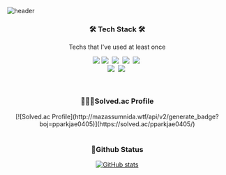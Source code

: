 <!-- 프로필 -->
![header](https://capsule-render.vercel.app/api?type=slice&height=200&section=header&text=JAEMIN+PARK&fontSize=90)

<h3 align="center">🛠 Tech Stack 🛠</h3>

<p align="center"> Techs that I've used at least once </p>

<p align="center">
  <img src="https://img.shields.io/badge/Java-000000?style=flat-square&logo=IntelliJ+IDEA&logoColor=white"><!-- 자바 -->
  <img src="https://img.shields.io/badge/Python-3766AB?style=flat-square&logo=Python&logoColor=white"/></a>&nbsp <!-- 파이썬 -->
  <img src="https://img.shields.io/badge/C++-00599C?style=flat-square&logo=C%2B%2B&logoColor=white"/></a>&nbsp <!-- C++ -->
  <img src="https://img.shields.io/badge/C-A8B9CC?style=flat-square&logo=C&logoColor=white"/></a>&nbsp <!-- C -->
  <img src="https://img.shields.io/badge/Javascript-ffb13b?style=flat-square&logo=javascript&logoColor=white"/></a>&nbsp <!-- JS -->
  <br>
  <img src="https://img.shields.io/badge/Node.js-339933?style=flat-square&logo=Node.js&logoColor=white"/></a>&nbsp<!-- Node.js -->
  <img src="https://img.shields.io/badge/p5.js-ED225D?style=flat-square&logo=p5.js&logoColor=white"/></a>&nbsp<!-- p5.js -->
</p>

<br>
<!-- 코딩테스트 프로필 -->
<h3 align="center">👩🏻‍💻Solved.ac Profile</h3>
<div align="center" style="text-align:center">
[![Solved.ac Profile](http://mazassumnida.wtf/api/v2/generate_badge?boj=pparkjae0405)](https://solved.ac/pparkjae0405/)

</div>

<br>

<!-- 깃헙 활동 -->
<h3 align="center">💬Github Status</h3>

<div align="center" style="text-align:center">

[![GitHub stats](https://github-readme-stats.vercel.app/api?username=pparkjae0405)](https://github.com/pparkjae0405/github-readme-stats)

</div>

<br>
